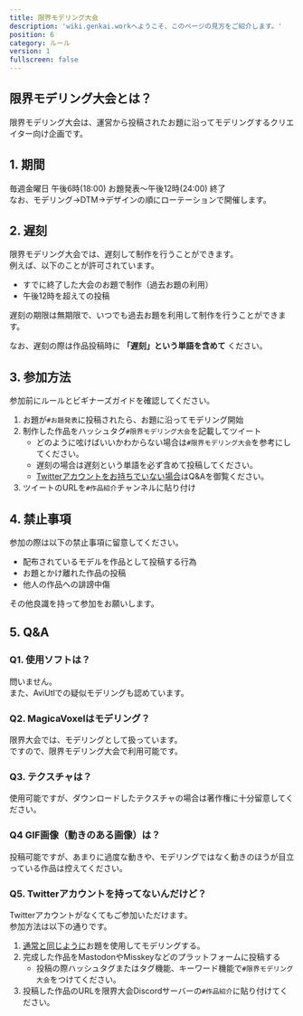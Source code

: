 ```yaml
---
title: 限界モデリング大会 
description: 'wiki.genkai.workへようこそ、このページの見方をご紹介します。'
position: 6
category: ルール
version: 1
fullscreen: false
---
```


## 限界モデリング大会とは？

限界モデリング大会は、運営から投稿されたお題に沿ってモデリングするクリエイター向け企画です。

## 1. 期間

毎週金曜日 午後6時(18:00) お題発表～午後12時(24:00) 終了      
なお、モデリング→DTM→デザインの順にローテーションで開催します。

## 2. 遅刻

限界モデリング大会では、遅刻して制作を行うことができます。      
例えば、以下のことが許可されています。

- すでに終了した大会のお題で制作（過去お題の利用）
- 午後12時を超えての投稿

遅刻の期限は無期限で、いつでも過去お題を利用して制作を行うことができます。

なお、遅刻の際は作品投稿時に **「遅刻」という単語を含めて** ください。

## 3. 参加方法

参加前にルールとビギナーズガイドを確認してください。

1. お題が`#お題発表`に投稿されたら、お題に沿ってモデリング開始
1. 制作した作品をハッシュタグ`#限界モデリング大会`を記載してツイート
    - どのように呟けばいいかわからない場合は`#限界モデリング大会`を参考にしてください。
    - 遅刻の場合は遅刻という単語を必ず含めて投稿してください。
    - [Twitterアカウントをお持ちでいない場合](https://github.com/Chipsnet/projectgenkai-web/blob/master/doc/MODELING_ja.md#q5-twitter%E3%82%A2%E3%82%AB%E3%82%A6%E3%83%B3%E3%83%88%E3%82%92%E6%8C%81%E3%81%A3%E3%81%A6%E3%81%AA%E3%81%84%E3%82%93%E3%81%A0%E3%81%91%E3%81%A9)はQ&Aを御覧ください。
1. ツイートのURLを`#作品紹介`チャンネルに貼り付け

## 4. 禁止事項

参加の際は以下の禁止事項に留意してください。

- 配布されているモデルを作品として投稿する行為
- お題とかけ離れた作品の投稿
- 他人の作品への誹謗中傷

その他良識を持って参加をお願いします。

## 5. Q&A

### Q1. 使用ソフトは？

問いません。      
また、AviUtlでの疑似モデリングも認めています。

### Q2. MagicaVoxelはモデリング？

限界大会では、モデリングとして扱っています。      
ですので、限界モデリング大会で利用可能です。

### Q3. テクスチャは？

使用可能ですが、ダウンロードしたテクスチャの場合は著作権に十分留意してください。

### Q4 GIF画像（動きのある画像）は？

投稿可能ですが、あまりに過度な動きや、モデリングではなく動きのほうが目立っている作品は控えてください。

### Q5. Twitterアカウントを持ってないんだけど？

Twitterアカウントがなくてもご参加いただけます。     
参加方法は以下の通りです。

1. [通常と同じように](https://github.com/Chipsnet/projectgenkai-web/blob/master/doc/MODELING_ja.md#3-%E5%8F%82%E5%8A%A0%E6%96%B9%E6%B3%95)お題を使用してモデリングする。
1. 完成した作品をMastodonやMisskeyなどのプラットフォームに投稿する
    - 投稿の際ハッシュタグまたはタグ機能、キーワード機能で`#限界モデリング大会`をつけてください。
1. 投稿した作品のURLを限界大会Discordサーバーの`#作品紹介`に貼り付けてください。